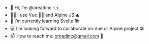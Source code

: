 - 👋 Hi, I’m @oreadinc 👈
- 🤞🏻 I use Vue ✌🏻 and Alpine JS ⛰️
- 📖 I’m currently learning Svelte 📚
- 💻 I’m looking forward to collaborate on Vue or Alpine project 🛠️
- 📫 How to reach me: oreadinc@gmail.com 📧
